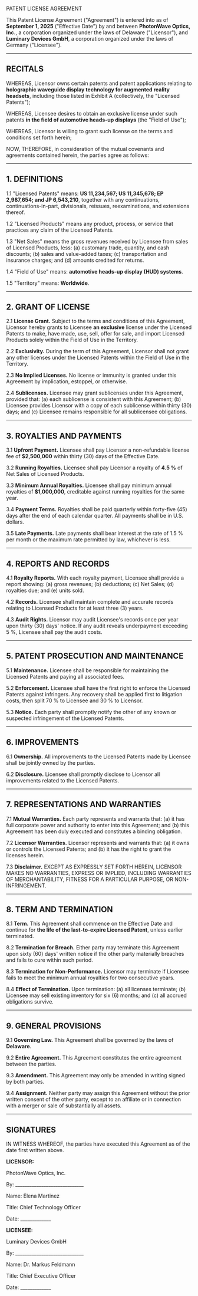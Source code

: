 PATENT LICENSE AGREEMENT

This Patent License Agreement ("Agreement") is entered into as of **September 1, 2025** ("Effective Date") by and between **PhotonWave Optics, Inc.**, a corporation organized under the laws of Delaware ("Licensor"), and **Luminary Devices GmbH**, a corporation organized under the laws of Germany ("Licensee").

---

## RECITALS

WHEREAS, Licensor owns certain patents and patent applications relating to **holographic waveguide display technology for augmented reality headsets**, including those listed in Exhibit A (collectively, the "Licensed Patents");

WHEREAS, Licensee desires to obtain an exclusive license under such patents **in the field of automotive heads-up displays** (the "Field of Use");

WHEREAS, Licensor is willing to grant such license on the terms and conditions set forth herein;

NOW, THEREFORE, in consideration of the mutual covenants and agreements contained herein, the parties agree as follows:

---

## 1. DEFINITIONS

1.1 "Licensed Patents" means: **US 11,234,567; US 11,345,678; EP 2,987,654; and JP 6,543,210**, together with any continuations, continuations-in-part, divisionals, reissues, reexaminations, and extensions thereof.

1.2 "Licensed Products" means any product, process, or service that practices any claim of the Licensed Patents.

1.3 "Net Sales" means the gross revenues received by Licensee from sales of Licensed Products, less: (a) customary trade, quantity, and cash discounts; (b) sales and value-added taxes; (c) transportation and insurance charges; and (d) amounts credited for returns.

1.4 "Field of Use" means: **automotive heads-up display (HUD) systems**.

1.5 "Territory" means: **Worldwide**.

---

## 2. GRANT OF LICENSE

2.1 **License Grant.** Subject to the terms and conditions of this Agreement, Licensor hereby grants to Licensee **an exclusive** license under the Licensed Patents to make, have made, use, sell, offer for sale, and import Licensed Products solely within the Field of Use in the Territory.

2.2 **Exclusivity.** During the term of this Agreement, Licensor shall not grant any other licenses under the Licensed Patents within the Field of Use in the Territory.

2.3 **No Implied Licenses.** No license or immunity is granted under this Agreement by implication, estoppel, or otherwise.

2.4 **Sublicenses.** Licensee may grant sublicenses under this Agreement, provided that: (a) each sublicense is consistent with this Agreement; (b) Licensee provides Licensor with a copy of each sublicense within thirty (30) days; and (c) Licensee remains responsible for all sublicensee obligations.

---

## 3. ROYALTIES AND PAYMENTS

3.1 **Upfront Payment.** Licensee shall pay Licensor a non-refundable license fee of **$2,500,000** within thirty (30) days of the Effective Date.

3.2 **Running Royalties.** Licensee shall pay Licensor a royalty of **4.5 %** of Net Sales of Licensed Products.

3.3 **Minimum Annual Royalties.** Licensee shall pay minimum annual royalties of **$1,000,000**, creditable against running royalties for the same year.

3.4 **Payment Terms.** Royalties shall be paid quarterly within forty-five (45) days after the end of each calendar quarter. All payments shall be in U.S. dollars.

3.5 **Late Payments.** Late payments shall bear interest at the rate of 1.5 % per month or the maximum rate permitted by law, whichever is less.

---

## 4. REPORTS AND RECORDS

4.1 **Royalty Reports.** With each royalty payment, Licensee shall provide a report showing: (a) gross revenues; (b) deductions; (c) Net Sales; (d) royalties due; and (e) units sold.

4.2 **Records.** Licensee shall maintain complete and accurate records relating to Licensed Products for at least three (3) years.

4.3 **Audit Rights.** Licensor may audit Licensee's records once per year upon thirty (30) days' notice. If any audit reveals underpayment exceeding 5 %, Licensee shall pay the audit costs.

---

## 5. PATENT PROSECUTION AND MAINTENANCE

5.1 **Maintenance.** Licensee shall be responsible for maintaining the Licensed Patents and paying all associated fees.

5.2 **Enforcement.** Licensee shall have the first right to enforce the Licensed Patents against infringers. Any recovery shall be applied first to litigation costs, then split 70 % to Licensee and 30 % to Licensor.

5.3 **Notice.** Each party shall promptly notify the other of any known or suspected infringement of the Licensed Patents.

---

## 6. IMPROVEMENTS

6.1 **Ownership.** All improvements to the Licensed Patents made by Licensee shall be jointly owned by the parties.

6.2 **Disclosure.** Licensee shall promptly disclose to Licensor all improvements related to the Licensed Patents.

---

## 7. REPRESENTATIONS AND WARRANTIES

7.1 **Mutual Warranties.** Each party represents and warrants that: (a) it has full corporate power and authority to enter into this Agreement; and (b) this Agreement has been duly executed and constitutes a binding obligation.

7.2 **Licensor Warranties.** Licensor represents and warrants that: (a) it owns or controls the Licensed Patents; and (b) it has the right to grant the licenses herein.

7.3 **Disclaimer.** EXCEPT AS EXPRESSLY SET FORTH HEREIN, LICENSOR MAKES NO WARRANTIES, EXPRESS OR IMPLIED, INCLUDING WARRANTIES OF MERCHANTABILITY, FITNESS FOR A PARTICULAR PURPOSE, OR NON-INFRINGEMENT.

---

## 8. TERM AND TERMINATION

8.1 **Term.** This Agreement shall commence on the Effective Date and continue for **the life of the last-to-expire Licensed Patent**, unless earlier terminated.

8.2 **Termination for Breach.** Either party may terminate this Agreement upon sixty (60) days' written notice if the other party materially breaches and fails to cure within such period.

8.3 **Termination for Non-Performance.** Licensor may terminate if Licensee fails to meet the minimum annual royalties for two consecutive years.

8.4 **Effect of Termination.** Upon termination: (a) all licenses terminate; (b) Licensee may sell existing inventory for six (6) months; and (c) all accrued obligations survive.

---

## 9. GENERAL PROVISIONS

9.1 **Governing Law.** This Agreement shall be governed by the laws of **Delaware**.

9.2 **Entire Agreement.** This Agreement constitutes the entire agreement between the parties.

9.3 **Amendment.** This Agreement may only be amended in writing signed by both parties.

9.4 **Assignment.** Neither party may assign this Agreement without the prior written consent of the other party, except to an affiliate or in connection with a merger or sale of substantially all assets.

---

## SIGNATURES

IN WITNESS WHEREOF, the parties have executed this Agreement as of the date first written above.

**LICENSOR:**

PhotonWave Optics, Inc.

By: _____________________________

Name:    Elena Martinez

Title:   Chief Technology Officer

Date:    _____________


**LICENSEE:**

Luminary Devices GmbH

By: _____________________________

Name:    Dr. Markus Feldmann

Title:   Chief Executive Officer

Date:    _____________ 
